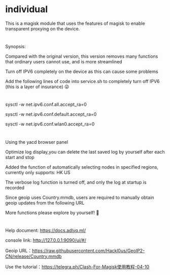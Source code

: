 # individual
This is a magisk module that uses the features of magisk to enable transparent proxying on the device.

#
Synopsis:

Compared with the original version, this version removes many functions that ordinary users cannot use, and is more streamlined

Turn off IPV6 completely on the device as this can cause some problems

Add the following lines of code into service.sh to completely turn off IPV6 (this is a layer of insurance) 😜

#

sysctl -w net.ipv6.conf.all.accept_ra=0

sysctl -w net.ipv6.conf.default.accept_ra=0

sysctl -w net.ipv6.conf.wlan0.accept_ra=0


#

Using the yacd browser panel

Optimize log display,you can delete the last saved log by yourself after each start and stop

Added the function of automatically selecting nodes in specified regions, currently only supports: HK US

The verbose log function is turned off, and only the log at startup is recorded

Since geoip uses Country.mmdb, users are required to manually obtain geoip updates from the following URL

More functions please explore by yourself! 🥰

#
Help document: https://docs.adlyq.ml/

console link: http://127.0.0.1:9090/ui/#/

Geoip URL：https://raw.githubusercontent.com/Hackl0us/GeoIP2-CN/release/Country.mmdb

Use the tutorial：https://telegra.ph/Clash-For-Magisk使用教程-04-10
